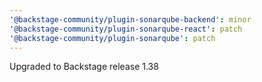 ```yaml
---
'@backstage-community/plugin-sonarqube-backend': minor
'@backstage-community/plugin-sonarqube-react': patch
'@backstage-community/plugin-sonarqube': patch
---
```


Upgraded to Backstage release 1.38
